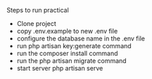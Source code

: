 Steps to run practical

- Clone project
- copy .env.example to new .env file
- configure the database name in the .env file
- run php artisan key:generate command
- run the composer install  command
- run the php artisan migrate command
- start server php artisan serve
